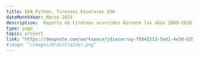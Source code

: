 ```yaml
---
title: EDA Python, Tiroteos Escolares USA
dateMonthYear: Marzo 2023
description:  Reporte de tiroteos ocurridos durante los años 2009-2018 donde se busca ver zonas y condiciones de mayor ocurrencia
type: page
topic: project
link: "https://deepnote.com/workspace/jdiazarray-fb542513-5ad1-4e50-b352-6d6c734941a2/project/Untitled-project-f001806e-309f-4ba3-81a7-b08f0abb8772/notebook/TiroteosEScuelasUSA-52a1ec399940441794bff96a5d459845"
#image: "/images/braintrainer.png"
---
```



